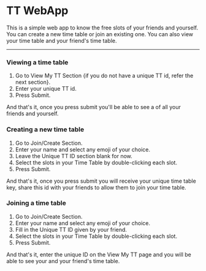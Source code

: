 <h1>TT WebApp</h1>
<p>This is a simple web app to know the free slots of your friends and yourself. You can create a new time table or join an existing one. You can also view your time table and your friend's time table.</p>
<hr>
<h3>Viewing a time table</h3>
<p>
    <ol>
        <li>Go to View My TT Section {if you do not have a unique TT id, refer the next section}.</li>
        <li>Enter your unique TT id.</li>
        <li>Press Submit.</li>
    </ol>
    And that's it, once you press submit you'll be able to see a     of all your friends and yourself.
</p>
<h3>Creating a new time table</h3>
<p>
    <ol>
        <li>Go to Join/Create Section.</li>
        <li>Enter your name and select any emoji of your choice.</li>
        <li>Leave the Unique TT ID section blank for now.</li>
        <li>Select the slots in your Time Table by double-clicking each slot.</li>
        <li>Press Submit.</li>
    </ol>
    And that's it, once you press submit you will receive your unique time table key, share this id with your friends to allow them to join your time table.
</p>
<h3>Joining a time table</h3>
<p>
    <ol>
        <li>Go to Join/Create Section.</li>
        <li>Enter your name and select any emoji of your choice.</li>
        <li>Fill in the Unique TT ID given by your friend.</li>
        <li>Select the slots in your Time Table by double-clicking each slot.</li>
        <li>Press Submit.</li>
    </ol>
    And that's it, enter the unique ID on the View My TT page and you will be able to see your and your friend's time table.
</p>
